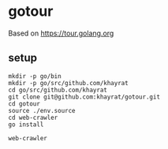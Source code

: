 # gotour

Based on https://tour.golang.org

## setup

```
mkdir -p go/bin
mkdir -p go/src/github.com/khayrat
cd go/src/github.com/khayrat
git clone git@github.com:khayrat/gotour.git
cd gotour
source ./env.source
cd web-crawler
go install

web-crawler
```

